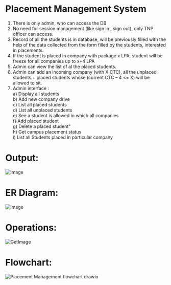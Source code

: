 # Placement Management System
1) There is only admin, who can access the DB 
2) No need for session management (like sign in , sign out), only TNP officer can access. 
3) Record of all the students is in database, will be previously filled with the help of the 
   data collected from the form filled by the students, interested in placements. 
4) If the student is placed in company with package x LPA, student will be freeze for all companies up to x+4 LPA
5) Admin can view the list of al the placed students. 
6) Admin can add an incoming company (with X CTC), 
   all the unplaced students + placed students whose (current CTC – 4 <= X) will be allowed to sit. 
7) Admin interface : <br>
   a) Display all students<br>
   b) Add new company drive <br>
   c) List all placed students <br>
   d) List all unplaced students <br>
   e) See a student is allowed in which all companies <br>
   f) Add placed student <br>
   g) Delete a placed student" <br>
   h) Get campus placement status <br>
   i) List all Students placed in particular company <br>

# Output:
![image](https://user-images.githubusercontent.com/71118230/188327516-8cc0b476-7312-4fa2-84bd-3d808a9fd829.png)

# ER Diagram:
![image](https://user-images.githubusercontent.com/71118230/188324716-d8a28b9c-c311-4777-94c5-f3f0bcc6c4e6.png)

# Operations:
![GetImage](https://user-images.githubusercontent.com/71118230/189349859-3dfa19aa-57b8-426e-8695-e22ec32f08ca.png)

# Flowchart:
![Placement Management flowchart drawio](https://user-images.githubusercontent.com/71118230/188327303-f44f0a20-e556-4680-95ed-5455f70780cc.png)
